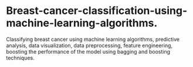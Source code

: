 # Breast-cancer-classification-using-machine-learning-algorithms.
Classifying breast cancer using machine learning algorithms, predictive analysis, data visualization, data preprocessing, feature engineering, boosting the performance of the model using bagging and boosting techniques.
